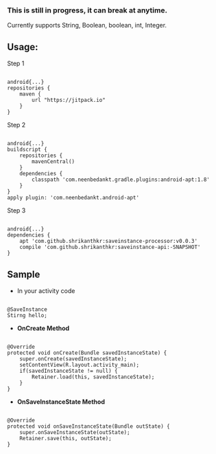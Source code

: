 ### This is still in progress, it can break at anytime.

Currently supports String, Boolean, boolean, int, Integer.

## Usage:

Step 1
<pre><code>
android{...}
repositories {
	maven {
    	url "https://jitpack.io"
	}
}</code></pre>

Step 2

<pre><code>
android{...}
buildscript {
	repositories {
		mavenCentral()
    }
	dependencies {
		classpath 'com.neenbedankt.gradle.plugins:android-apt:1.8'
	}
}
apply plugin: 'com.neenbedankt.android-apt'</code></pre>

Step 3

<pre><code>
android{...}
dependencies {
	apt 'com.github.shrikanthkr:saveinstance-processor:v0.0.3'
	compile 'com.github.shrikanthkr:saveinstance-api:-SNAPSHOT'
}</code></pre>


## Sample

* In your activity code

<pre><code>
@SaveInstance
Stirng hello;
</code></pre>

* <b>OnCreate Method</b>

<pre><code>
@Override
protected void onCreate(Bundle savedInstanceState) {
	super.onCreate(savedInstanceState);
	setContentView(R.layout.activity_main);
	if(savedInstanceState != null) {
		Retainer.load(this, savedInstanceState);
	}
}
</code></pre>

* <b>OnSaveInstanceState Method</b>

<pre><code>
@Override
protected void onSaveInstanceState(Bundle outState) {
	super.onSaveInstanceState(outState);
	Retainer.save(this, outState);
}
</code></pre>
